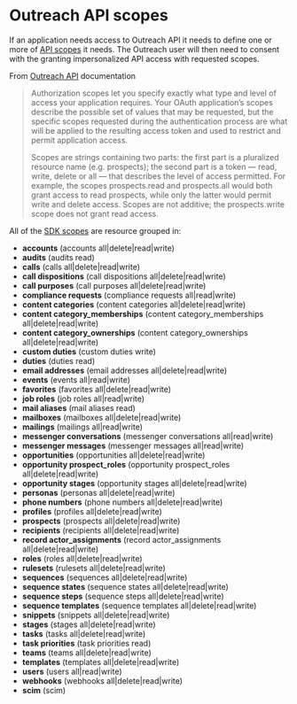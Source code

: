 <!-- omit in toc -->

# Outreach API scopes

If an application needs access to Outreach API it needs to define one or more of
[API scopes](https://api.outreach.io/api/v2/docs#authorization) it needs. The Outreach user will then need to consent
with the granting impersonalized API access with requested scopes.

From [Outreach API](https://api.outreach.io/api/v2/docs#authorization) documentation

> Authorization scopes let you specify exactly what type and level of access your application requires. Your OAuth
> application’s scopes describe the possible set of values that may be requested, but the specific scopes requested
> during the authentication process are what will be applied to the resulting access token and used to restrict and
> permit application access.
>
> Scopes are strings containing two parts: the first part is a pluralized resource name (e.g. prospects); the second
> part is a token — read, write, delete or all — that describes the level of access permitted. For example, the scopes
> prospects.read and prospects.all would both grant access to read prospects, while only the latter would permit write
> and delete access. Scopes are not additive; the prospects.write scope does not grant read access.

All of the [SDK scopes](../src/manifest/api/Scopes.ts) are resource grouped in:

- **accounts** (accounts all|delete|read|write)
- **audits** (audits read)
- **calls** (calls all|delete|read|write)
- **call dispositions** (call dispositions all|delete|read|write)
- **call purposes** (call purposes all|delete|read|write)
- **compliance requests** (compliance requests all|read|write)
- **content categories** (content categories all|delete|read|write)
- **content category_memberships** (content category_memberships all|delete|read|write)
- **content category_ownerships** (content category_ownerships all|delete|read|write)
- **custom duties** (custom duties write)
- **duties** (duties read)
- **email addresses** (email addresses all|delete|read|write)
- **events** (events all|read|write)
- **favorites** (favorites all|delete|read|write)
- **job roles** (job roles all|read|write)
- **mail aliases** (mail aliases read)
- **mailboxes** (mailboxes all|delete|read|write)
- **mailings** (mailings all|read|write)
- **messenger conversations** (messenger conversations all|read|write)
- **messenger messages** (messenger messages all|read|write)
- **opportunities** (opportunities all|delete|read|write)
- **opportunity prospect_roles** (opportunity prospect_roles all|delete|read|write)
- **opportunity stages** (opportunity stages all|delete|read|write)
- **personas** (personas all|delete|read|write)
- **phone numbers** (phone numbers all|delete|read|write)
- **profiles** (profiles all|delete|read|write)
- **prospects** (prospects all|delete|read|write)
- **recipients** (recipients all|delete|read|write)
- **record actor_assignments** (record actor_assignments all|delete|read|write)
- **roles** (roles all|delete|read|write)
- **rulesets** (rulesets all|delete|read|write)
- **sequences** (sequences all|delete|read|write)
- **sequence states** (sequence states all|delete|read|write)
- **sequence steps** (sequence steps all|delete|read|write)
- **sequence templates** (sequence templates all|delete|read|write)
- **snippets** (snippets all|delete|read|write)
- **stages** (stages all|delete|read|write)
- **tasks** (tasks all|delete|read|write)
- **task priorities** (task priorities read)
- **teams** (teams all|delete|read|write)
- **templates** (templates all|delete|read|write)
- **users** (users all|read|write)
- **webhooks** (webhooks all|delete|read|write)
- **scim** (scim)
